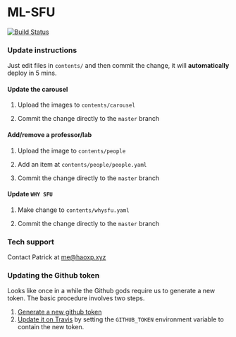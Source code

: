 
# ML-SFU
[![Build Status](https://travis-ci.org/sfu-cl-lab/ML-SFU.svg?branch=master)](https://travis-ci.org/sfu-cl-lab/ML-SFU)

### Update instructions

Just edit files in `contents/` and then commit the change, it will **automatically** deploy in 5 mins. 

#### Update the carousel

1. Upload the images to `contents/carousel`

2. Commit the change directly to the `master` branch

#### Add/remove a professor/lab

1. Upload the image to `contents/people`

2. Add an item at `contents/people/people.yaml`

3.  Commit the change directly to the `master` branch

#### Update `WHY SFU`

1. Make change to `contents/whysfu.yaml`

2. Commit the change directly to the `master` branch

### Tech support

Contact Patrick at me@haoxp.xyz

### Updating the Github token

Looks like once in a while the Github gods require us to generate a new token. The basic procedure involves two steps.

1. [Generate a new github token](https://github.com/settings/tokens)
2. [Update it on Travis](https://travis-ci.org/github/sfu-cl-lab/ML-SFU/settings) by setting the `GITHUB_TOKEN` environment variable to contain the new token.
